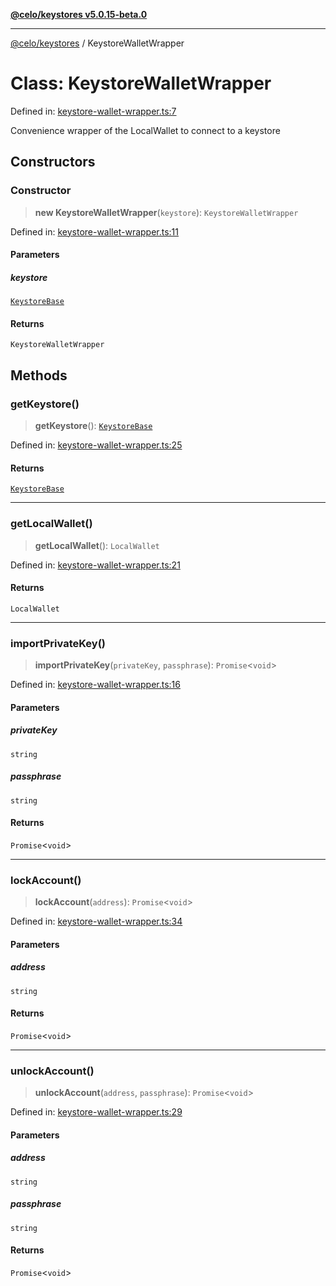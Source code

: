 [**@celo/keystores v5.0.15-beta.0**](../README.md)

***

[@celo/keystores](../README.md) / KeystoreWalletWrapper

# Class: KeystoreWalletWrapper

Defined in: [keystore-wallet-wrapper.ts:7](https://github.com/celo-org/developer-tooling/blob/master/packages/sdk/keystores/src/keystore-wallet-wrapper.ts#L7)

Convenience wrapper of the LocalWallet to connect to a keystore

## Constructors

### Constructor

> **new KeystoreWalletWrapper**(`keystore`): `KeystoreWalletWrapper`

Defined in: [keystore-wallet-wrapper.ts:11](https://github.com/celo-org/developer-tooling/blob/master/packages/sdk/keystores/src/keystore-wallet-wrapper.ts#L11)

#### Parameters

##### keystore

[`KeystoreBase`](KeystoreBase.md)

#### Returns

`KeystoreWalletWrapper`

## Methods

### getKeystore()

> **getKeystore**(): [`KeystoreBase`](KeystoreBase.md)

Defined in: [keystore-wallet-wrapper.ts:25](https://github.com/celo-org/developer-tooling/blob/master/packages/sdk/keystores/src/keystore-wallet-wrapper.ts#L25)

#### Returns

[`KeystoreBase`](KeystoreBase.md)

***

### getLocalWallet()

> **getLocalWallet**(): `LocalWallet`

Defined in: [keystore-wallet-wrapper.ts:21](https://github.com/celo-org/developer-tooling/blob/master/packages/sdk/keystores/src/keystore-wallet-wrapper.ts#L21)

#### Returns

`LocalWallet`

***

### importPrivateKey()

> **importPrivateKey**(`privateKey`, `passphrase`): `Promise`\<`void`\>

Defined in: [keystore-wallet-wrapper.ts:16](https://github.com/celo-org/developer-tooling/blob/master/packages/sdk/keystores/src/keystore-wallet-wrapper.ts#L16)

#### Parameters

##### privateKey

`string`

##### passphrase

`string`

#### Returns

`Promise`\<`void`\>

***

### lockAccount()

> **lockAccount**(`address`): `Promise`\<`void`\>

Defined in: [keystore-wallet-wrapper.ts:34](https://github.com/celo-org/developer-tooling/blob/master/packages/sdk/keystores/src/keystore-wallet-wrapper.ts#L34)

#### Parameters

##### address

`string`

#### Returns

`Promise`\<`void`\>

***

### unlockAccount()

> **unlockAccount**(`address`, `passphrase`): `Promise`\<`void`\>

Defined in: [keystore-wallet-wrapper.ts:29](https://github.com/celo-org/developer-tooling/blob/master/packages/sdk/keystores/src/keystore-wallet-wrapper.ts#L29)

#### Parameters

##### address

`string`

##### passphrase

`string`

#### Returns

`Promise`\<`void`\>
